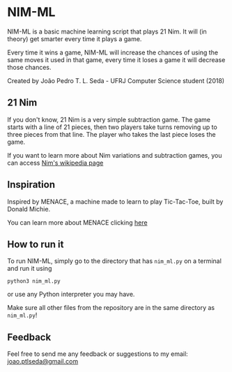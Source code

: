 # NIM-ML
NIM-ML is a basic machine learning script that plays 21 Nim. It will (in theory) get smarter every time it plays a game.

Every time it wins a game, NIM-ML will increase the chances of using the same moves it used in that game, every time it loses a game it will decrease those chances.

Created by João Pedro T. L. Seda - UFRJ Computer Science student (2018) 

## 21 Nim
If you don't know, 21 Nim is a very simple subtraction game. The game starts with a line of 21 pieces, then two players take turns removing up to three pieces from that line. The player who takes the last piece loses the game.

If you want to learn more about Nim variations and subtraction games, you can access [Nim's wikipedia page](https://en.wikipedia.org/wiki/Nim)

## Inspiration
Inspired by MENACE, a machine made to learn to play Tic-Tac-Toe, built by Donald Michie.

You can learn more about MENACE clicking [here](http://www.mscroggs.co.uk/blog/19)

## How to run it
To run NIM-ML, simply go to the directory that has `nim_ml.py` on a terminal and run it using
```
python3 nim_ml.py
```
or use any Python interpreter you may have.

Make sure all other files from the repository are in the same directory as `nim_ml.py`!

## Feedback
Feel free to send me any feedback or suggestions to my email: joao.ptlseda@gmail.com
